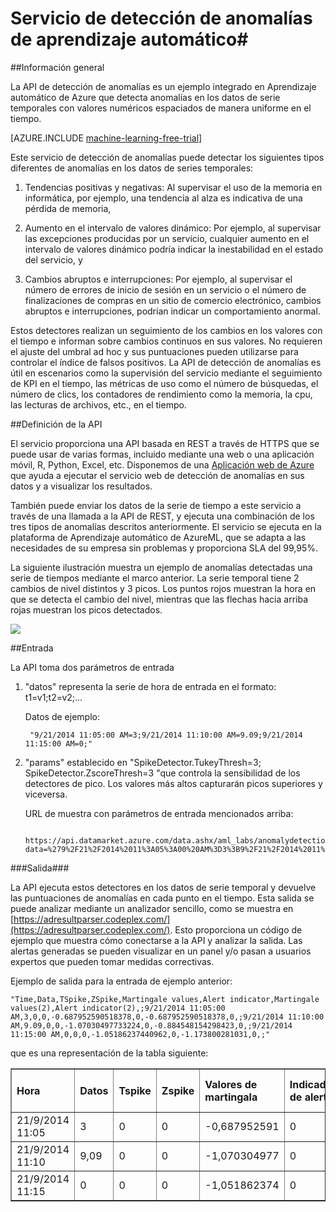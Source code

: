 <properties 
	pageTitle="Aplicación de Aprendizaje automático: Servicio de detección de anomalías | Azure " 
	description="La API de detección de anomalías es un ejemplo integrado en Aprendizaje automático de Microsoft Azure que detecta anomalías en los datos de serie temporales con valores numéricos espaciados de manera uniforme en el tiempo." 
	services="machine-learning" 
	documentationCenter="" 
	authors="LuisCabrer" 
	manager="paulettm"
	editor="cgronlun" /> 

<tags 
	ms.service="machine-learning" 
	ms.devlang="na" 
	ms.topic="reference" 
	ms.tgt_pltfrm="na" 
	ms.workload="multiple" 
	ms.date="01/27/2015" 
	ms.author="luisca"/>


# Servicio de detección de anomalías de aprendizaje automático#

##Información general

La API de detección de anomalías es un ejemplo integrado en Aprendizaje automático de Azure que detecta anomalías en los datos de serie temporales con valores numéricos espaciados de manera uniforme en el tiempo. 

[AZURE.INCLUDE [machine-learning-free-trial](../../includes/machine-learning-free-trial.md)] 

Este servicio de detección de anomalías puede detectar los siguientes tipos diferentes de anomalías en los datos de series temporales:

1. Tendencias positivas y negativas: Al supervisar el uso de la memoria en informática, por ejemplo, una tendencia al alza es indicativa de una pérdida de memoria,

2. Aumento en el intervalo de valores dinámico: Por ejemplo, al supervisar las excepciones producidas por un servicio, cualquier aumento en el intervalo de valores dinámico podría indicar la inestabilidad en el estado del servicio, y

3. Cambios abruptos e interrupciones: Por ejemplo, al supervisar el número de errores de inicio de sesión en un servicio o el número de finalizaciones de compras en un sitio de comercio electrónico, cambios abruptos e interrupciones, podrían indicar un comportamiento anormal.


Estos detectores realizan un seguimiento de los cambios en los valores con el tiempo e informan sobre cambios continuos en sus valores. No requieren el ajuste del umbral ad hoc y sus puntuaciones pueden utilizarse para controlar el índice de falsos positivos. La API de detección de anomalías es útil en escenarios como la supervisión del servicio mediante el seguimiento de KPI en el tiempo, las métricas de uso como el número de búsquedas, el número de clics, los contadores de rendimiento como la memoria, la cpu, las lecturas de archivos, etc., en el tiempo. 

##Definición de la API

El servicio proporciona una API basada en REST a través de HTTPS que se puede usar de varias formas, incluido mediante una web o una aplicación móvil, R, Python, Excel, etc. Disponemos de una [Aplicación web de Azure](http://anomalydetection-aml.azurewebsites.net/) que ayuda a ejecutar el servicio web de detección de anomalías en sus datos y a visualizar los resultados. 

También puede enviar los datos de la serie de tiempo a este servicio a través de una llamada a la API de REST, y ejecuta una combinación de los tres tipos de anomalías descritos anteriormente. El servicio se ejecuta en la plataforma de Aprendizaje automático de AzureML, que se adapta a las necesidades de su empresa sin problemas y proporciona SLA del 99,95%.

La siguiente ilustración muestra un ejemplo de anomalías detectadas una serie de tiempos mediante el marco anterior. La serie temporal tiene 2 cambios de nivel distintos y 3 picos. Los puntos rojos muestran la hora en que se detecta el cambio del nivel, mientras que las flechas hacia arriba rojas muestran los picos detectados.


![][1]

##Entrada

La API toma dos parámetros de entrada 

1. "datos" representa la serie de hora de entrada en el formato: t1=v1;t2=v2;... 

 
	Datos de ejemplo: 
		
		"9/21/2014 11:05:00 AM=3;9/21/2014 11:10:00 AM=9.09;9/21/2014 11:15:00 AM=0;"

2. "params" establecido en "SpikeDetector.TukeyThresh=3; SpikeDetector.ZscoreThresh=3 "que controla la sensibilidad de los detectores de pico. Los valores más altos capturarán picos superiores y viceversa. 

	URL de muestra con parámetros de entrada mencionados arriba:

		https://api.datamarket.azure.com/data.ashx/aml_labs/anomalydetection/v1/Score?data=%279%2F21%2F2014%2011%3A05%3A00%20AM%3D3%3B9%2F21%2F2014%2011%3A10%3A00%20AM%3D9.09%3B9%2F21%2F2014%2011%3A15%3A00%20AM%3D0%3B%27&params=%27SpikeDetector.TukeyThresh%3D3%3B%20SpikeDetector.ZscoreThresh%3D3%27



###Salida###

La API ejecuta estos detectores en los datos de serie temporal y devuelve las puntuaciones de anomalías en cada punto en el tiempo. Esta salida se puede analizar mediante un analizador sencillo, como se muestra en [https://adresultparser.codeplex.com/](https://adresultparser.codeplex.com/). Esto proporciona un código de ejemplo que muestra cómo conectarse a la API y analizar la salida. Las alertas generadas se pueden visualizar en un panel y/o pasan a usuarios expertos que pueden tomar medidas correctivas.

Ejemplo de salida para la entrada de ejemplo anterior: 

	"Time,Data,TSpike,ZSpike,Martingale values,Alert indicator,Martingale values(2),Alert indicator(2),;9/21/2014 11:05:00 AM,3,0,0,-0.687952590518378,0,-0.687952590518378,0,;9/21/2014 11:10:00 AM,9.09,0,0,-1.07030497733224,0,-0.884548154298423,0,;9/21/2014 11:15:00 AM,0,0,0,-1.05186237440962,0,-1.173800281031,0,;"

que es una representación de la tabla siguiente:

<table cellspacing="0" border="1">
<tr>
   <th align="left" valign="middle">Hora</th>
   <th align="left" valign="middle">Datos</th>
   <th align="left" valign="middle">Tspike</th>
   <th align="left" valign="middle">Zspike</th>
   <th align="left" valign="middle">Valores de martingala</th>
   <th align="left" valign="middle">Indicador de alerta</th>
   <th align="left" valign="middle">Valores de martingala (2)</th>
   <th align="left" valign="middle">Indicador de alerta (2)</th>
   </tr>
<tr>
   <td valign="middle">21/9/2014 11:05</td>
   <td valign="middle">3</td>
   <td valign="middle">0</td>
   <td valign="middle">0</td>
   <td valign="middle">-0,687952591</td>
   <td valign="middle">0</td>
   <td valign="middle">-0,687952591</td>
   <td valign="middle">0</td>
   </tr>
<tr>
<td valign="middle">21/9/2014 11:10</td>
   <td valign="middle">9,09</td>
   <td valign="middle">0</td>
   <td valign="middle">0</td>
   <td valign="middle">-1,070304977</td>
   <td valign="middle">0</td>
   <td valign="middle">-0,884548154</td>
   <td valign="middle">0</td>
    </tr>
<tr>
<td valign="middle">21/9/2014 11:15</td>
   <td valign="middle">0</td>
   <td valign="middle">0</td>
   <td valign="middle">0</td>
   <td valign="middle">-1,051862374</td>
   <td valign="middle">0</td>
   <td valign="middle">-1,1738002814</td>
   <td valign="middle">0</td>
   </tr>
   </table>
   

[1]: ./media/machine-learning-apps-anomaly-detection/anomaly-detection.jpg

 


<!--HONumber=49--> 